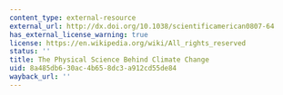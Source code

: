 ```yaml
---
content_type: external-resource
external_url: http://dx.doi.org/10.1038/scientificamerican0807-64
has_external_license_warning: true
license: https://en.wikipedia.org/wiki/All_rights_reserved
status: ''
title: The Physical Science Behind Climate Change
uid: 8a485db6-30ac-4b65-8dc3-a912cd55de84
wayback_url: ''
---
```

